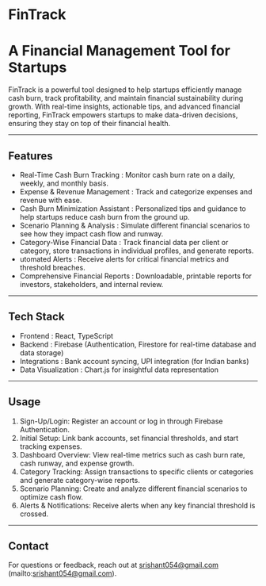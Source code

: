 # FinTrack

# A Financial Management Tool for Startups

FinTrack is a powerful tool designed to help startups efficiently manage cash burn, track profitability, and maintain financial sustainability during growth. 
With real-time insights, actionable tips, and advanced financial reporting, FinTrack empowers startups to make data-driven decisions, ensuring they stay on top of their financial health.

---

## Features

-  Real-Time Cash Burn Tracking : Monitor cash burn rate on a daily, weekly, and monthly basis.
-  Expense & Revenue Management : Track and categorize expenses and revenue with ease.
-  Cash Burn Minimization Assistant : Personalized tips and guidance to help startups reduce cash burn from the ground up.
-  Scenario Planning & Analysis : Simulate different financial scenarios to see how they impact cash flow and runway.
-  Category-Wise Financial Data : Track financial data per client or category, store transactions in individual profiles, and generate reports.
-  utomated Alerts : Receive alerts for critical financial metrics and threshold breaches.
-  Comprehensive Financial Reports : Downloadable, printable reports for investors, stakeholders, and internal review.

---

## Tech Stack

-  Frontend : React, TypeScript
-  Backend : Firebase (Authentication, Firestore for real-time database and data storage)
-  Integrations : Bank account syncing, UPI integration (for Indian banks)
- Data Visualization : Chart.js for insightful data representation

---

## Usage

1. Sign-Up/Login: Register an account or log in through Firebase Authentication.
2. Initial Setup: Link bank accounts, set financial thresholds, and start tracking expenses.
3. Dashboard Overview: View real-time metrics such as cash burn rate, cash runway, and expense growth.
4. Category Tracking: Assign transactions to specific clients or categories and generate category-wise reports.
5. Scenario Planning: Create and analyze different financial scenarios to optimize cash flow.
6. Alerts & Notifications: Receive alerts when any key financial threshold is crossed.

---

## Contact

For questions or feedback, reach out at srishant054@gmail.com (mailto:srishant054@gmail.com).

